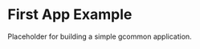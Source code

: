<!-- file: examples/getting-started/first-app/README.md -->
<!-- version: 1.0.0 -->
<!-- guid: ab1fcfcc-224b-4696-a486-f3f3e5f5f027 -->

# First App Example

Placeholder for building a simple gcommon application.
